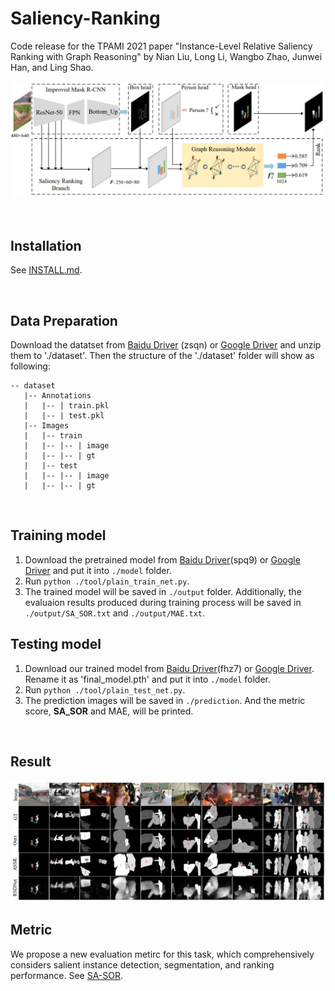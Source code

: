 # Saliency-Ranking
Code release for the TPAMI 2021 paper "Instance-Level Relative Saliency Ranking with Graph Reasoning" by Nian Liu, Long Li, Wangbo Zhao, Junwei Han, and Ling Shao.

![avatar](structure.png)

&nbsp;&nbsp;&nbsp;&nbsp;&nbsp;&nbsp;&nbsp;&nbsp;

## Installation
See [INSTALL.md](INSTALL.md).

&nbsp;&nbsp;&nbsp;&nbsp;&nbsp;&nbsp;&nbsp;&nbsp;

## Data Preparation
Download the datatset from [Baidu Driver](https://pan.baidu.com/s/1vzH_av0zCFhTL4WqpbTVmQ) (zsqn) or [Google Driver](https://drive.google.com/file/d/1R-S9yT0khNehAaA1M13N0AQGOicJS7uh/view?usp=sharing) and unzip them to './dataset'. Then the structure of the './dataset' folder will show as following:

````
-- dataset
   |-- Annotations
   |   |-- | train.pkl
   |   |-- | test.pkl
   |-- Images
   |   |-- train
   |   |-- |-- | image
   |   |-- |-- | gt
   |   |-- test
   |   |-- |-- | image
   |   |-- |-- | gt
````

&nbsp;&nbsp;&nbsp;&nbsp;&nbsp;&nbsp;&nbsp;&nbsp;

## Training model
1. Download the pretrained model from [Baidu Driver](https://pan.baidu.com/s/1O_3vCeruILrLcVkqnZauWQ)(spq9) or [Google Driver](https://drive.google.com/file/d/1R-S9yT0khNehAaA1M13N0AQGOicJS7uh/view?usp=sharing) and put it into `./model` folder.
2. Run `python ./tool/plain_train_net.py`. 
3. The trained model will be saved in `./output` folder. Additionally, the evaluaion results produced during training process will be saved    in `./output/SA_SOR.txt` and            `./output/MAE.txt`. 
## Testing model
1. Download our trained model from [Baidu Driver](https://pan.baidu.com/s/1otL_RvGaS1f91TsqvLg2ng)(fhz7) or [Google Driver](https://drive.google.com/file/d/1zBylV2C2BV_Is6yNQkNHCn4XIz27Xpr0/view?usp=sharing). Rename it as 'final_model.pth' and put it into `./model` folder.
2. Run `python ./tool/plain_test_net.py`.
3. The prediction images will be saved in `./prediction`.  And the metric score, **SA_SOR** and MAE, will be printed.


&nbsp;&nbsp;&nbsp;&nbsp;&nbsp;&nbsp;&nbsp;&nbsp;

## Result
![alt_text](./qualitative.png)

## Metric
We propose a new evaluation metirc for this task, which comprehensively considers salient instance detection, segmentation, and ranking performance. See [SA-SOR](./metric).

